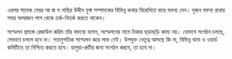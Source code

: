 এরপর সাবেক মেয়র আ জ ম নাছির উদ্দীন যুগ্ম সম্পাদকের বিভিন্ন কথার বিরোধিতা করে বক্তব্য দেন। দুজন বক্তব্য রাখার সময় অপরজন পাশ থেকে তর্ক-বিতর্ক করতে থাকেন।

সম্মেলন প্রসঙ্গে রেজাউল করিম তাঁর বক্তব্যে বলেন, সম্মেলনের নামে টাকার ছড়াছড়ি কাম্য নয়। যেভাবে সংগঠন চলছে, সেভাবে চললে হবে না। গতানুগতিক সম্মেলন করে লাভ নেই। উপযুক্ত নেতৃত্ব আসছে কি না, বিভিন্ন থানা ও ওয়ার্ড কমিটিতে তা নিশ্চিত করতে হবে। হালুয়া-রুটির জন্য সংগঠন করবে, তা হবে না।
